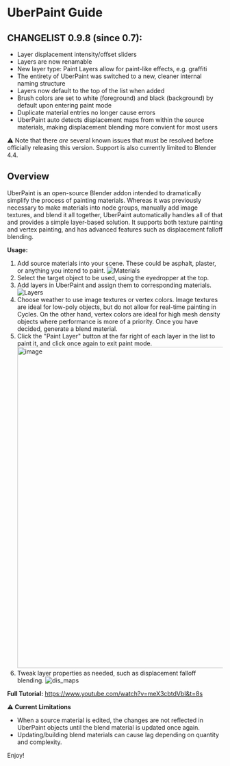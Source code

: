 # UberPaint Guide

## CHANGELIST 0.9.8 (since 0.7):
- Layer displacement intensity/offset sliders
- Layers are now renamable
- New layer type: Paint Layers allow for paint-like effects, e.g. graffiti
- The entirety of UberPaint was switched to a new, cleaner internal naming structure
- Layers now default to the top of the list when added
- Brush colors are set to white (foreground) and black (background) by default upon entering paint mode
- Duplicate material entries no longer cause errors
- UberPaint auto detects displacement maps from within the source materials, making displacement blending more convient for most users

⚠ Note that there *are* several known issues that must be resolved before officially releasing this version.  Support is also currently limited to Blender 4.4.
## Overview

UberPaint is an open-source Blender addon intended to dramatically simplify the process of painting materials.  Whereas it was previously necessary to make materials into node groups, manually add image textures, and blend it all together, UberPaint automatically handles all of that and provides a simple layer-based solution.  It supports both texture painting and vertex painting, and has advanced features such as displacement falloff blending.

**Usage:**
1. Add source materials into your scene.  These could be asphalt, plaster, or anything you intend to paint. ![Materials](https://github.com/user-attachments/assets/eab95670-706f-45f6-8d48-93dc677eb371)
2. Select the target object to be used, using the eyedropper at the top.
3. Add layers in UberPaint and assign them to corresponding materials.
![Layers](https://github.com/user-attachments/assets/d2af9ad4-c413-4118-9e0b-ae9e300161c5)
5. Choose weather to use image textures or vertex colors.  Image textures are ideal for low-poly objects, but do not allow for real-time painting in Cycles.  On the other hand, vertex colors are ideal for high mesh density objects where performance is more of a priority. Once you have decided, generate a blend material.
6. Click the "Paint Layer" button at the far right of each layer in the list to paint it, and click once again to exit paint mode. <img width="1224" height="750" alt="image" src="https://github.com/user-attachments/assets/bd4d97d5-dc66-4503-827e-d8e0c8187929" />
7. Tweak layer properties as needed, such as displacement falloff blending.
![dis_maps](https://github.com/user-attachments/assets/4dba5008-aaac-4412-984a-2df49740fe75)

**Full Tutorial:**
https://www.youtube.com/watch?v=meX3cbtdVbI&t=8s

**⚠ Current Limitations**
- When a source material is edited, the changes are not reflected in UberPaint objects until the blend material is updated once again.
- Updating/building blend materials can cause lag depending on quantity and complexity.

Enjoy!
